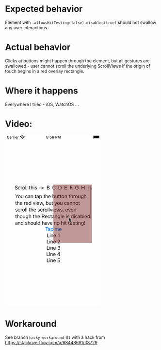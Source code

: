 # Expected behavior

Element with `.allowsHitTesting(false).disabled(true)` should not swallow any user interactions.

# Actual behavior

Clicks at buttons might happen through the element, but all gestures are swallowed - user cannot scroll the underlying ScrollViews if the origin of touch begins in a red overlay rectangle.

# Where it happens

Everywhere I tried - iOS, WatchOS ...

# Video:

![Image of problem](swiftui-scrollview-fail.gif)

# Workaround

See branch `hacky-workaround-01` with a hack from https://stackoverflow.com/a/68448681/38729